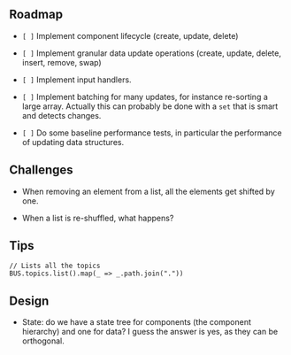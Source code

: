 ## Roadmap

-   `[ ]` Implement component lifecycle (create, update, delete)

-   `[ ]` Implement granular data update operations (create, update,
    delete, insert, remove, swap)

-   `[ ]` Implement input handlers.

-   `[ ]` Implement batching for many updates, for instance re-sorting a
    large array. Actually this can probably be done with a `set` that is
    smart and detects changes.

-   `[ ]` Do some baseline performance tests, in particular the
    performance of updating data structures.

## Challenges

-   When removing an element from a list, all the elements get shifted
    by one.

-   When a list is re-shuffled, what happens?

## Tips

    // Lists all the topics
    BUS.topics.list().map(_ => _.path.join("."))

## Design

-   State: do we have a state tree for components (the component
    hierarchy) and one for data? I guess the answer is yes, as they can
    be orthogonal.
